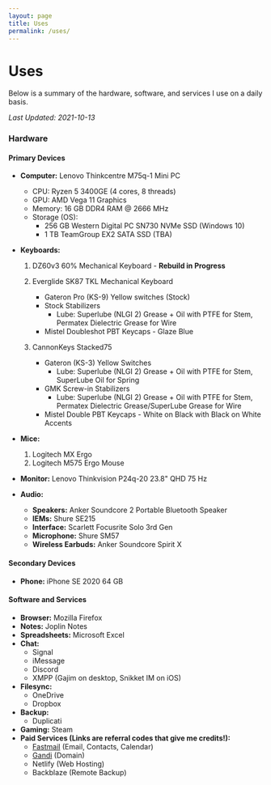 ```yaml
---
layout: page
title: Uses
permalink: /uses/
---
```

# Uses

Below is a summary of the hardware, software, and services I use on a daily basis. 

*Last Updated: 2021-10-13*

### Hardware

<!--<figure style="width:500px">
 <a href="/images/uses_setup.jpg"><img src="/images/uses_setup_small.jpg" alt="My battlestation!"></a>
  <figcaption>My battlestation (photo is not up to date)</figcaption>
</figure>-->


#### Primary Devices
* **Computer:** Lenovo Thinkcentre M75q-1 Mini PC 
	+ CPU: Ryzen 5 3400GE (4 cores, 8 threads)
	+ GPU: AMD Vega 11 Graphics
	+ Memory: 16 GB DDR4 RAM @ 2666 MHz
	+ Storage (OS): 
		+ 256 GB Western Digital PC SN730 NVMe SSD (Windows 10)
		+ 1 TB TeamGroup EX2 SATA SSD (TBA)
* **Keyboards:**
	1. DZ60v3 60% Mechanical Keyboard - **Rebuild in Progress**
	2. Everglide SK87 TKL Mechanical Keyboard
		+ Gateron Pro (KS-9) Yellow switches (Stock)
		+ Stock Stabilizers
			- Lube: Superlube (NLGI 2) Grease + Oil with PTFE for Stem, Permatex Dielectric Grease for Wire
		+ Mistel Doubleshot PBT Keycaps - Glaze Blue

	3. CannonKeys Stacked75 
		+ Gateron (KS-3) Yellow Switches
			- Lube: Superlube (NLGI 2) Grease + Oil with PTFE for Stem, SuperLube Oil for Spring
		+ GMK Screw-in Stabilizers
			- Lube: Superlube (NLGI 2) Grease + Oil with PTFE for Stem, Permatex Dielectric Grease/SuperLube Grease for Wire
		+ Mistel Double PBT Keycaps - White on Black with Black on White Accents
		
* **Mice:**
	1. Logitech MX Ergo
	2. Logitech M575 Ergo Mouse
* **Monitor:** Lenovo Thinkvision P24q-20 23.8" QHD 75 Hz
* **Audio:**
	+ **Speakers:** Anker Soundcore 2 Portable Bluetooth Speaker
	+ **IEMs:** Shure SE215
	+ **Interface:** Scarlett Focusrite Solo 3rd Gen
	+ **Microphone:** Shure SM57 
	+ **Wireless Earbuds:** Anker Soundcore Spirit X

#### Secondary Devices

* **Phone:** iPhone SE 2020 64 GB

#### Software and Services

* **Browser:** Mozilla Firefox
* **Notes:** Joplin Notes
* **Spreadsheets:** Microsoft Excel
* **Chat:**
	+ Signal
	+ iMessage
	+ Discord
	+ XMPP (Gajim on desktop, Snikket IM on iOS)
* **Filesync:** 
	+ OneDrive
	+ Dropbox
* **Backup:**
	+ Duplicati
* **Gaming:** Steam
* **Paid Services (Links are referral codes that give me credits!):**
	+ [Fastmail](https://ref.fm/u24999624) (Email, Contacts, Calendar)
	+ [Gandi](https://gandi.link/f/c862dae1) (Domain)
	+ Netlify (Web Hosting)
	+ Backblaze (Remote Backup)

